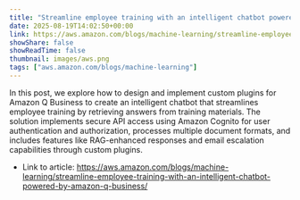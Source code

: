 ```yaml
---
title: "Streamline employee training with an intelligent chatbot powered by Amazon Q Business"
date: 2025-08-19T14:02:50+00:00
link: https://aws.amazon.com/blogs/machine-learning/streamline-employee-training-with-an-intelligent-chatbot-powered-by-amazon-q-business/
showShare: false
showReadTime: false
thumbnail: images/aws.png
tags: ["aws.amazon.com/blogs/machine-learning"]
---
```

In this post, we explore how to design and implement custom plugins for Amazon Q Business to create an intelligent chatbot that streamlines employee training by retrieving answers from training materials. The solution implements secure API access using Amazon Cognito for user authentication and authorization, processes multiple document formats, and includes features like RAG-enhanced responses and email escalation capabilities through custom plugins.

- Link to article: https://aws.amazon.com/blogs/machine-learning/streamline-employee-training-with-an-intelligent-chatbot-powered-by-amazon-q-business/